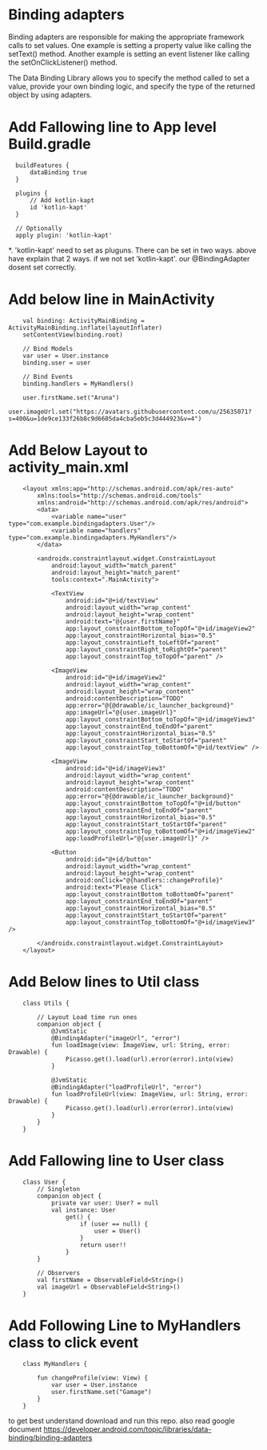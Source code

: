 # Binding adapters

Binding adapters are responsible for making the appropriate framework calls to set values. One example is setting a property value like calling the setText() method. Another example is setting an event listener like calling the setOnClickListener() method.

The Data Binding Library allows you to specify the method called to set a value, provide your own binding logic, and specify the type of the returned object by using adapters.

# Add Fallowing line to App level Build.gradle

      buildFeatures {
          dataBinding true
      }
      
      plugins {
          // Add kotlin-kapt
          id 'kotlin-kapt'
      }
      
      // Optionally
      apply plugin: 'kotlin-kapt'
      
*. 'kotlin-kapt' need to set as pluguns. There can be set in two ways. above have explain that 2 ways. if we not set 'kotlin-kapt'. our @BindingAdapter dosent set correctly.

# Add below line in MainActivity

        val binding: ActivityMainBinding = ActivityMainBinding.inflate(layoutInflater)
        setContentView(binding.root)

        // Bind Models
        var user = User.instance
        binding.user = user

        // Bind Events
        binding.handlers = MyHandlers()

        user.firstName.set("Aruna")
        user.imageUrl.set("https://avatars.githubusercontent.com/u/25635071?s=400&u=1de9ce133f26b8c9d6605da4cba5eb5c3d444923&v=4")
             
# Add Below Layout to activity_main.xml

        <layout xmlns:app="http://schemas.android.com/apk/res-auto"
            xmlns:tools="http://schemas.android.com/tools"
            xmlns:android="http://schemas.android.com/apk/res/android">
            <data>
                <variable name="user" type="com.example.bindingadapters.User"/>
                <variable name="handlers" type="com.example.bindingadapters.MyHandlers"/>
            </data>

            <androidx.constraintlayout.widget.ConstraintLayout
                android:layout_width="match_parent"
                android:layout_height="match_parent"
                tools:context=".MainActivity">

                <TextView
                    android:id="@+id/textView"
                    android:layout_width="wrap_content"
                    android:layout_height="wrap_content"
                    android:text="@{user.firstName}"
                    app:layout_constraintBottom_toTopOf="@+id/imageView2"
                    app:layout_constraintHorizontal_bias="0.5"
                    app:layout_constraintLeft_toLeftOf="parent"
                    app:layout_constraintRight_toRightOf="parent"
                    app:layout_constraintTop_toTopOf="parent" />

                <ImageView
                    android:id="@+id/imageView2"
                    android:layout_width="wrap_content"
                    android:layout_height="wrap_content"
                    android:contentDescription="TODO"
                    app:error="@{@drawable/ic_launcher_background}"
                    app:imageUrl="@{user.imageUrl}"
                    app:layout_constraintBottom_toTopOf="@+id/imageView3"
                    app:layout_constraintEnd_toEndOf="parent"
                    app:layout_constraintHorizontal_bias="0.5"
                    app:layout_constraintStart_toStartOf="parent"
                    app:layout_constraintTop_toBottomOf="@+id/textView" />

                <ImageView
                    android:id="@+id/imageView3"
                    android:layout_width="wrap_content"
                    android:layout_height="wrap_content"
                    android:contentDescription="TODO"
                    app:error="@{@drawable/ic_launcher_background}"
                    app:layout_constraintBottom_toTopOf="@+id/button"
                    app:layout_constraintEnd_toEndOf="parent"
                    app:layout_constraintHorizontal_bias="0.5"
                    app:layout_constraintStart_toStartOf="parent"
                    app:layout_constraintTop_toBottomOf="@+id/imageView2"
                    app:loadProfileUrl="@{user.imageUrl}" />

                <Button
                    android:id="@+id/button"
                    android:layout_width="wrap_content"
                    android:layout_height="wrap_content"
                    android:onClick="@{handlers::changeProfile}"
                    android:text="Please Click"
                    app:layout_constraintBottom_toBottomOf="parent"
                    app:layout_constraintEnd_toEndOf="parent"
                    app:layout_constraintHorizontal_bias="0.5"
                    app:layout_constraintStart_toStartOf="parent"
                    app:layout_constraintTop_toBottomOf="@+id/imageView3" />

            </androidx.constraintlayout.widget.ConstraintLayout>
        </layout>
        
# Add Below lines to Util class

        class Utils {

            // Layout Load time run ones
            companion object {
                @JvmStatic
                @BindingAdapter("imageUrl", "error")
                fun loadImage(view: ImageView, url: String, error: Drawable) {
                    Picasso.get().load(url).error(error).into(view)
                }

                @JvmStatic
                @BindingAdapter("loadProfileUrl", "error")
                fun loadProfileUrl(view: ImageView, url: String, error: Drawable) {
                    Picasso.get().load(url).error(error).into(view)
                }
            }
        }
        
# Add Fallowing line to User class

        class User {
            // Singleton
            companion object {
                private var user: User? = null
                val instance: User
                    get() {
                        if (user == null) {
                            user = User()
                        }
                        return user!!
                    }
            }

            // Observers
            val firstName = ObservableField<String>()
            val imageUrl = ObservableField<String>()
        }
        
# Add Following Line to MyHandlers class to click event

        class MyHandlers {

            fun changeProfile(view: View) {
                var user = User.instance
                user.firstName.set("Gamage")
            }
        }
        
to get best understand download and run this repo. also read google document
https://developer.android.com/topic/libraries/data-binding/binding-adapters

